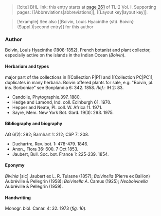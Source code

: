 > [!cite] BHL link: this entry starts at [page 261](https://www.biodiversitylibrary.org/item/103414#page/309/mode/1up) of TL-2 Vol. I.
> Supporting pages: [[Abbreviations|abbreviations]], [[Layout key|layout key]].

> [!example] See also [[Boivin, Louis Hyacinthe {std. Boivin} (Suppl.)|second entry]] for this author

### Author

Boivin, Louis Hyacinthe (1808-1852), French botanist and plant collector, especially active on the islands in the Indian Ocean (*Boivin*).

#### Herbarium and types

major part of the collections in [[Collection P|P]] and [[Collection PC|PC]], duplicates in many herbaria. Boivin offered plants for sale, e.g. "Boivin, pl. ins. Borboniae" see Bonplandia 6: 342. 1858.
*Ref*.: IH 2: 83.
- Candolle, Phytographie.397. 1880.
- Hedge and Lamond, Ind. coll. Edinburgh 61. 1970.
- Hepper and Neate, Pl. coll. W. Africa 11. 1971.
- Sayre, Mem. New York Bot. Gard. 19(3): 293. 1975.

#### Bibliography and biography

AG 6(2): 282; Barnhart 1: 212; CSP 7: 208.
- Duchartre, Rev. bot. 1: 478-479. 1846.
- Anon., Flora 36: 600. 7 Oct 1853.
- Jaubert, Bull. Soc. bot. France 1: 225-239. 1854.

#### Eponymy

*Bivinia* \[sic\] Jaubert ex L. R. Tulasne (1857); *Boivinella* (Pierre ex Baillon) Aubréville & Pellegrin (1958); *Boivinella A*. Camus (1925); *Neoboivinella* Aubréville & Pellegrin (1959).

#### Handwriting

Monogr. biol. Canar. 4: 32. 1973 (*fig. 16*).

